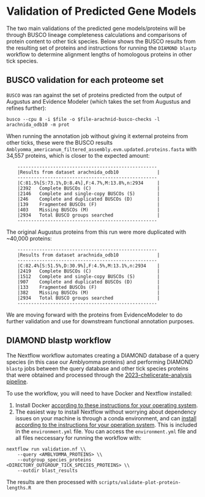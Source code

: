 # Validation of Predicted Gene Models

The two main validations of the predicted gene models/proteins will be through BUSCO lineage completeness calculations and comparisons of protein content to other tick species. Below shows the BUSCO results from the resulting set of proteins and instructions for running the `DIAMOND blastp` workflow to determine alignment lengths of homologous proteins in other tick species.

## BUSCO validation for each proteome set
`BUSCO` was ran against the set of proteins predicted from the output of Augustus and Evidence Modeler (which takes the set from Augustus and refines further):

```
busco --cpu 8 -i $file -o $file-arachnid-busco-checks -l arachnida_odb10 -m prot
```
When running the annotation job without giving it external proteins from other ticks, these were the BUSCO results
`Amblyomma_americanum_filtered_assembly.evm.updated.proteins.fasta` with 34,557 proteins, which is closer to the expected amount:

```
	---------------------------------------------------
	|Results from dataset arachnida_odb10              |
	---------------------------------------------------
	|C:81.5%[S:73.1%,D:8.4%],F:4.7%,M:13.8%,n:2934     |
	|2392	Complete BUSCOs (C)                        |
	|2146	Complete and single-copy BUSCOs (S)        |
	|246	Complete and duplicated BUSCOs (D)         |
	|139	Fragmented BUSCOs (F)                      |
	|403	Missing BUSCOs (M)                         |
	|2934	Total BUSCO groups searched                |
	---------------------------------------------------
```

The original Augustus proteins from this run were more duplicated with ~40,000 proteins:
```
	---------------------------------------------------
	|Results from dataset arachnida_odb10              |
	---------------------------------------------------
	|C:82.4%[S:51.5%,D:30.9%],F:4.5%,M:13.1%,n:2934    |
	|2419	Complete BUSCOs (C)                        |
	|1512	Complete and single-copy BUSCOs (S)        |
	|907	Complete and duplicated BUSCOs (D)         |
	|133	Fragmented BUSCOs (F)                      |
	|382	Missing BUSCOs (M)                         |
	|2934	Total BUSCO groups searched                |
	---------------------------------------------------
```

We are moving forward with the proteins from EvidenceModeler to do further validation and use for downstream functional annotation purposes.

## DIAMOND blastp workflow
The Nextflow workflow automates creating a DIAMOND database of a query species (in this case our Amblyomma proteins) and performing DIAMOND `blastp` jobs between the query database and other tick species proteins that were obtained and processed through the [2023-chelicerate-analysis pipeline](https://github.com/Arcadia-Science/2023-chelicerate-analysis).

To use the workflow, you will need to have Docker and Nextflow installed:
1. Install Docker [according to these instructions for your operating system](https://docs.docker.com/engine/install/).
2. The easiest way to install Nextflow without worrying about dependency issues on your machine is through a conda environment, and can [install according to the instructions for your operation system](https://docs.conda.io/en/latest/miniconda.html). This is included in the `environment.yml` file. You can access the `environment.yml` file and all files neccessary for running the workflow with:

```
nextflow run validation.nf \\
	--query <AMBLYOMMA_PROTEINS> \\
	--outgroup_species_proteins <DIRECTORY_OUTGROUP_TICK_SPECIES_PROTEINS> \\
	--outdir blast_results
```

The results are then processed with `scripts/validate-plot-protein-lengths.R`
